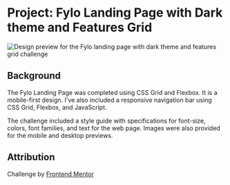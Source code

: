 # Project: Fylo Landing Page with Dark theme and Features Grid 

![Design preview for the Fylo landing page with dark theme and features grid challenge](../images/design-preview.jpg)

## Background
The Fylo Landing Page was completed using CSS Grid and Flexbox. It is a mobile-first design. I've also included a responsive navigation bar using CSS Grid, Flexbox, and JavaScript. 

The challenge included a style guide with specifications for font-size, colors, font families, and text for the web page. Images were also provided for the mobile and desktop previews. 

## Attribution
Challenge by [Frontend Mentor](https://www.frontendmentor.io?ref=challenge)